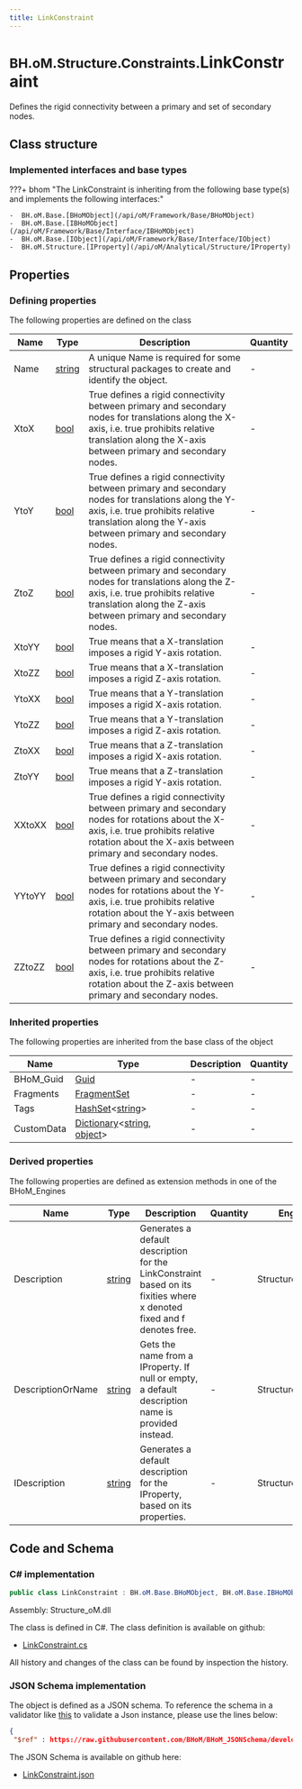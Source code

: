 ```yaml
---
title: LinkConstraint
---
```


# <small>BH.oM.Structure.Constraints.</small>**LinkConstraint**

Defines the rigid connectivity between a primary and set of secondary nodes.

## Class structure

### Implemented interfaces and base types

???+ bhom "The LinkConstraint is inheriting from the following base type(s) and implements the following interfaces:"

    -  BH.oM.Base.[BHoMObject](/api/oM/Framework/Base/BHoMObject)
    -  BH.oM.Base.[IBHoMObject](/api/oM/Framework/Base/Interface/IBHoMObject)
    -  BH.oM.Base.[IObject](/api/oM/Framework/Base/Interface/IObject)
    -  BH.oM.Structure.[IProperty](/api/oM/Analytical/Structure/IProperty)


## Properties



### Defining properties

The following properties are defined on the class

| Name             | Type             | Description      | Quantity         |
|------------------|------------------|------------------|------------------|
| Name | [string](https://learn.microsoft.com/en-us/dotnet/api/System.String?view=netstandard-2.0) | A unique Name is required for some structural packages to create and identify the object. | - |
| XtoX | [bool](https://learn.microsoft.com/en-us/dotnet/api/System.Boolean?view=netstandard-2.0) | True defines a rigid connectivity between primary and secondary nodes for translations along the X-axis, i.e. true prohibits relative translation along the X-axis between primary and secondary nodes. | - |
| YtoY | [bool](https://learn.microsoft.com/en-us/dotnet/api/System.Boolean?view=netstandard-2.0) | True defines a rigid connectivity between primary and secondary nodes for translations along the Y-axis, i.e. true prohibits relative translation along the Y-axis between primary and secondary nodes. | - |
| ZtoZ | [bool](https://learn.microsoft.com/en-us/dotnet/api/System.Boolean?view=netstandard-2.0) | True defines a rigid connectivity between primary and secondary nodes for translations along the Z-axis, i.e. true prohibits relative translation along the Z-axis between primary and secondary nodes. | - |
| XtoYY | [bool](https://learn.microsoft.com/en-us/dotnet/api/System.Boolean?view=netstandard-2.0) | True means that a X-translation imposes a rigid Y-axis rotation. | - |
| XtoZZ | [bool](https://learn.microsoft.com/en-us/dotnet/api/System.Boolean?view=netstandard-2.0) | True means that a X-translation imposes a rigid Z-axis rotation. | - |
| YtoXX | [bool](https://learn.microsoft.com/en-us/dotnet/api/System.Boolean?view=netstandard-2.0) | True means that a Y-translation imposes a rigid X-axis rotation. | - |
| YtoZZ | [bool](https://learn.microsoft.com/en-us/dotnet/api/System.Boolean?view=netstandard-2.0) | True means that a Y-translation imposes a rigid Z-axis rotation. | - |
| ZtoXX | [bool](https://learn.microsoft.com/en-us/dotnet/api/System.Boolean?view=netstandard-2.0) | True means that a Z-translation imposes a rigid X-axis rotation. | - |
| ZtoYY | [bool](https://learn.microsoft.com/en-us/dotnet/api/System.Boolean?view=netstandard-2.0) | True means that a Z-translation imposes a rigid Y-axis rotation. | - |
| XXtoXX | [bool](https://learn.microsoft.com/en-us/dotnet/api/System.Boolean?view=netstandard-2.0) | True defines a rigid connectivity between primary and secondary nodes for rotations about the X-axis, i.e. true prohibits relative rotation about the X-axis between primary and secondary nodes. | - |
| YYtoYY | [bool](https://learn.microsoft.com/en-us/dotnet/api/System.Boolean?view=netstandard-2.0) | True defines a rigid connectivity between primary and secondary nodes for rotations about the Y-axis, i.e. true prohibits relative rotation about the Y-axis between primary and secondary nodes. | - |
| ZZtoZZ | [bool](https://learn.microsoft.com/en-us/dotnet/api/System.Boolean?view=netstandard-2.0) | True defines a rigid connectivity between primary and secondary nodes for rotations about the Z-axis, i.e. true prohibits relative rotation about the Z-axis between primary and secondary nodes. | - |


### Inherited properties
The following properties are inherited from the base class of the object

| Name             | Type             | Description      | Quantity         |
|------------------|------------------|------------------|------------------|
| BHoM_Guid | [Guid](https://learn.microsoft.com/en-us/dotnet/api/System.Guid?view=netstandard-2.0) | - | - |
| Fragments | [FragmentSet](/api/oM/Framework/Base/FragmentSet) | - | - |
| Tags | [HashSet](https://learn.microsoft.com/en-us/dotnet/api/System.Collections.Generic.HashSet-1?view=netstandard-2.0)&lt;[string](https://learn.microsoft.com/en-us/dotnet/api/System.String?view=netstandard-2.0)&gt; | - | - |
| CustomData | [Dictionary](https://learn.microsoft.com/en-us/dotnet/api/System.Collections.Generic.Dictionary-2?view=netstandard-2.0)&lt;[string](https://learn.microsoft.com/en-us/dotnet/api/System.String?view=netstandard-2.0), [object](https://learn.microsoft.com/en-us/dotnet/api/System.Object?view=netstandard-2.0)&gt; | - | - |


### Derived properties

The following properties are defined as extension methods in one of the BHoM_Engines

| Name             | Type             | Description      | Quantity         | Engine           |
|------------------|------------------|------------------|------------------|------------------|
| Description | [string](https://learn.microsoft.com/en-us/dotnet/api/System.String?view=netstandard-2.0) | Generates a default description for the LinkConstraint based on its fixities where x denoted fixed and f denotes free. | - | Structure_Engine |
| DescriptionOrName | [string](https://learn.microsoft.com/en-us/dotnet/api/System.String?view=netstandard-2.0) | Gets the name from a IProperty. If null or empty, a default description name is provided instead. | - | Structure_Engine |
| IDescription | [string](https://learn.microsoft.com/en-us/dotnet/api/System.String?view=netstandard-2.0) | Generates a default description for the IProperty, based on its properties. | - | Structure_Engine |


## Code and Schema

### C# implementation

``` C# title="C#"
public class LinkConstraint : BH.oM.Base.BHoMObject, BH.oM.Base.IBHoMObject, BH.oM.Base.IObject, BH.oM.Structure.IProperty
```

Assembly: Structure_oM.dll

The class is defined in C#. The class definition is available on github:

- [LinkConstraint.cs](https://github.com/BHoM/BHoM/blob/develop/Structure_oM/Constraints\LinkConstraint.cs)

All history and changes of the class can be found by inspection the history.
### JSON Schema implementation

The object is defined as a JSON schema. To reference the schema in a validator like [this](https://www.jsonschemavalidator.net/) to validate a Json instance, please use the lines below:

``` json title="JSON Schema"
{
 "$ref" : https://raw.githubusercontent.com/BHoM/BHoM_JSONSchema/develop/Structure_oM/Constraints/LinkConstraint.json}
```

The JSON Schema is available on github here:

- [LinkConstraint.json](https://github.com/BHoM/BHoM_JSONSchema/blob/develop/Structure_oM/Constraints/LinkConstraint.json)
